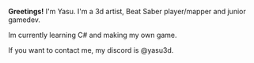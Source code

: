 **Greetings!** I'm Yasu.
I'm a 3d artist, Beat Saber player/mapper
and junior gamedev. 

Im currently learning C# and
making my own game.

If you want to contact me,
my discord is @yasu3d.
